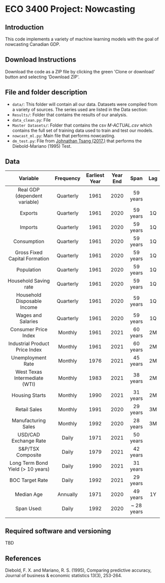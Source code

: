 # ECO 3400 Project: Nowcasting

## Introduction
This code implements a variety of machine learning models with the goal of nowcasting Canadian GDP. 

## Download Instructions

Download the code as a ZIP file by clicking the green 'Clone or download' button and selecting 'Download ZIP'.


## File and folder description

* `data/`: This folder will contain all our data. Datasets were compiled from a variety of sources. The series used are listed in the Data section:
* `Results/`: Folder that contains the results of our analysis.
* `data_clean.py`: File
* `Master Datasets/`: Folder that contains the csv *M-ACTUAL.csv* which contains the full set of training data used to train and test our models.
* `nowcast_ml.py`: Main file that performs nowcasting.
* `dm_test.py`: File from [Johnathan Tsang (2017.)](https://github.com/johntwk/Diebold-Mariano-Test) that performs the Diebold-Mariano (1995) Test.

## Data

|              Variable             | Frequency | Earliest Year | Year End |    Span    | Lag |
|:---------------------------------:|:---------:|:-------------:|:--------:|:----------:|:---:|
| Real GDP (dependent variable)     | Quarterly |          1961 | 2020     | 59 years   |     |
| Exports                           | Quarterly |          1961 | 2020     | 59 years   | 1Q  |
| Imports                           | Quarterly |          1961 | 2020     | 59 years   | 1Q  |
| Consumption                       | Quarterly |          1961 | 2020     | 59 years   | 1Q  |
| Gross Fixed Capital Formation     | Quarterly |          1961 | 2020     | 59 years   | 1Q  |
| Population                        | Quarterly |          1961 | 2020     | 59 years   | 1Q  |
| Household Saving rate             | Quarterly |          1961 | 2020     | 59 years   | 1Q  |
| Household Disposable Income       | Quarterly |          1961 | 2020     | 59 years   | 1Q  |
| Wages and Salaries                | Quarterly |          1961 | 2020     | 59 years   | 1Q  |
| Consumer Price Index              | Monthly   |          1961 | 2021     | 60 years   | 2M  |
| Industrial Product Price Index    | Monthly   |          1961 | 2021     | 60 years   | 2M  |
| Unemployment Rate                 | Monthly   |          1976 | 2021     | 45 years   | 2M  |
| West Texas Intermediate (WTI)     | Monthly   |          1983 | 2021     | 38 years   | 2M  |
| Housing Starts                    | Monthly   |          1990 | 2021     | 31 years   | 2M  |
| Retail Sales                      | Monthly   |          1991 | 2020     | 29 years   | 3M  |
| Manufacturing Sales               | Monthly   |          1992 | 2020     | 28 years   | 3M  |
| USD/CAD Exchange Rate             | Daily     |          1971 | 2021     | 50 years   |     |
| S&P/TSX Composite                 | Daily     |          1979 | 2021     | 42 years   |     |
| Long Term Bond Yield (> 10 years) | Daily     |          1990 | 2021     | 31 years   |     |
| BOC Target Rate                   | Daily     |          1992 | 2021     | 29 years   |     |
| Median Age                        | Annually  |          1971 | 2020     | 49 years   | 1Y  |
|                        Span Used: | Daily     |          1992 | 2020     | ~ 28 years |     |
|                                   |           |               |          |            |     |

## Required software and versioning
TBD


## References

Diebold, F. X. and Mariano, R. S. (1995), Comparing predictive accuracy, Journal of business & economic statistics 13(3), 253-264.